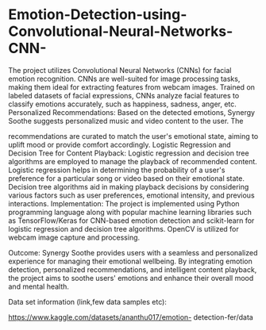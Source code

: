 # Emotion-Detection-using-Convolutional-Neural-Networks-CNN-
The project utilizes Convolutional Neural Networks (CNNs) for
facial emotion recognition. CNNs are well-suited for image
processing tasks, making them ideal for extracting features
from webcam images. Trained on labeled datasets of facial
expressions, CNNs analyze facial features to classify emotions
accurately, such as happiness, sadness, anger, etc.
Personalized Recommendations:
Based on the detected emotions, Synergy Soothe suggests
personalized music and video content to the user. The

recommendations are curated to match the user's emotional
state, aiming to uplift mood or provide comfort accordingly.
Logistic Regression and Decision Tree for Content Playback:
Logistic regression and decision tree algorithms are employed
to manage the playback of recommended content. Logistic
regression helps in determining the probability of a user's
preference for a particular song or video based on their
emotional state. Decision tree algorithms aid in making
playback decisions by considering various factors such as user
preferences, emotional intensity, and previous interactions.
Implementation:
The project is implemented using Python programming
language along with popular machine learning libraries such
as TensorFlow/Keras for CNN-based emotion detection and
scikit-learn for logistic regression and decision tree
algorithms. OpenCV is utilized for webcam image capture and
processing.

Outcome:
Synergy Soothe provides users with a seamless and
personalized experience for managing their emotional
wellbeing. By integrating emotion detection, personalized
recommendations, and intelligent content playback, the
project aims to soothe users' emotions and enhance their
overall mood and mental health.

Data set information (link,few data
samples etc):

https://www.kaggle.com/datasets/ananthu017/emotion-
detection-fer/data
